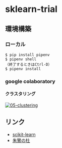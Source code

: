 # sklearn-trial

## 環境構築
### ローカル
```
$ pip install pipenv
$ pipenv shell
（終了するときはCtrl-D）
$ pipenv install
```
### google colaboratory
#### クラスタリング
<a href="https://colab.research.google.com/github/taku369/sklearn-tour/blob/master/src/05-clustering.ipynb"><img src="https://colab.research.google.com/assets/colab-badge.svg" alt="05-clustering"/></a>

## リンク
+ [scikit-learn](https://scikit-learn.org/stable/index.html)
+ [朱鷺の杜](http://ibisforest.org/index.php?FrontPage)

